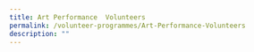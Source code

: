 ```yaml
---
title: Art Performance  Volunteers
permalink: /volunteer-programmes/Art-Performance-Volunteers
description: ""
---
```

